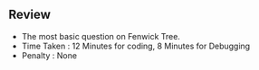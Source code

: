 ## Review
* The most basic question on Fenwick Tree. 
* Time Taken : 12 Minutes for coding, 8 Minutes for Debugging
* Penalty : None
